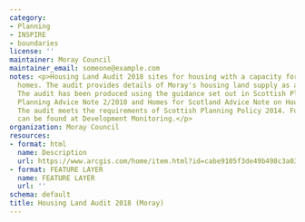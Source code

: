 ```yaml
---
category:
- Planning
- INSPIRE
- boundaries
license: ''
maintainer: Moray Council
maintainer_email: someone@example.com
notes: <p>Housing Land Audit 2018 sites for housing with a capacity for 4 or more
  homes. The audit provides details of Moray's housing land supply as at January 2018.
  The audit has been produced using the guidance set out in Scottish Planning Policy,
  Planning Advice Note 2/2010 and Homes for Scotland Advice Note on Housing Land Audits.
  The audit meets the requirements of Scottish Planning Policy 2014. Further information
  can be found at Development Monitoring.</p>
organization: Moray Council
resources:
- format: html
  name: Description
  url: https://www.arcgis.com/home/item.html?id=cabe9105f3de49b498c3a0362c446099
- format: FEATURE LAYER
  name: FEATURE LAYER
  url: ''
schema: default
title: Housing Land Audit 2018 (Moray)
---
```

